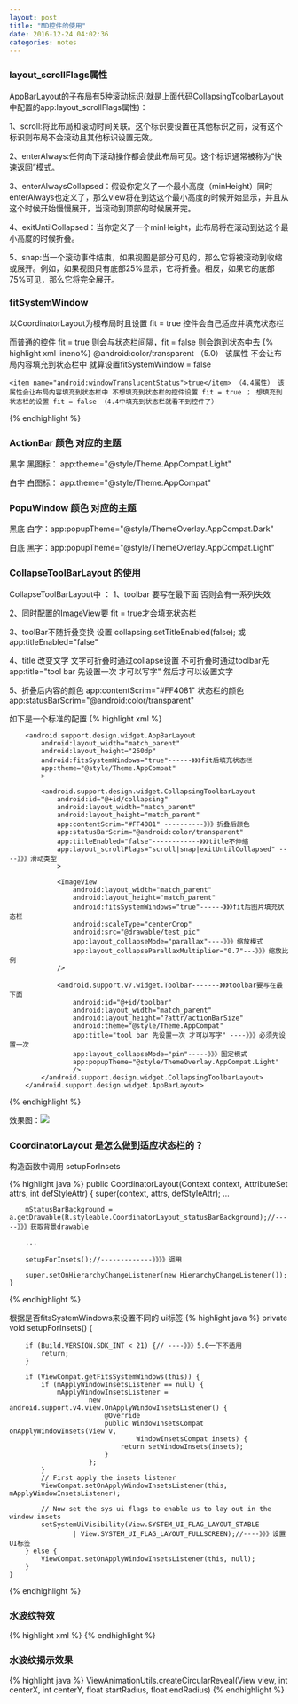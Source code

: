 ```yaml
---
layout: post
title: "MD控件的使用"
date: 2016-12-24 04:02:36
categories: notes
---
```


### layout_scrollFlags属性

AppBarLayout的子布局有5种滚动标识(就是上面代码CollapsingToolbarLayout中配置的app:layout_scrollFlags属性)：

1、scroll:将此布局和滚动时间关联。这个标识要设置在其他标识之前，没有这个标识则布局不会滚动且其他标识设置无效。

2、enterAlways:任何向下滚动操作都会使此布局可见。这个标识通常被称为“快速返回”模式。

3、enterAlwaysCollapsed：假设你定义了一个最小高度（minHeight）同时enterAlways也定义了，那么view将在到达这个最小高度的时候开始显示，并且从这个时候开始慢慢展开，当滚动到顶部的时候展开完。

4、exitUntilCollapsed：当你定义了一个minHeight，此布局将在滚动到达这个最小高度的时候折叠。

5、snap:当一个滚动事件结束，如果视图是部分可见的，那么它将被滚动到收缩或展开。例如，如果视图只有底部25%显示，它将折叠。相反，如果它的底部75%可见，那么它将完全展开。


### fitSystemWindow

以CoordinatorLayout为根布局时且设置 fit = true 控件会自己适应并填充状态栏


而普通的控件 fit = true 则会与状态栏间隔，fit = false 则会跑到状态中去
{% highlight xml lineno%}
    <item name="android:statusBarColor">@android:color/transparent</item> （5.0） 该属性 不会让布局内容填充到状态栏中 就算设置fitSystemWindow = false

    <item name="android:windowTranslucentStatus">true</item> （4.4属性） 该属性会让布局内容填充到状态栏中 不想填充到状态栏的控件设置 fit = true ； 想填充到状态栏的设置 fit = false （4.4中填充到状态栏就看不到控件了）
{% endhighlight %}


### ActionBar 颜色 对应的主题

黑字 黑图标： app:theme="@style/Theme.AppCompat.Light"

白字 白图标： app:theme="@style/Theme.AppCompat"

### PopuWindow 颜色 对应的主题

黑底 白字：app:popupTheme="@style/ThemeOverlay.AppCompat.Dark"

白底 黑字：app:popupTheme="@style/ThemeOverlay.AppCompat.Light"

### CollapseToolBarLayout 的使用
CollapseToolBarLayout中 ：
1、toolbar 要写在最下面 否则会有一系列失效

2、同时配置的ImageView要 fit = true才会填充状态栏

3、toolBar不随折叠变换 设置 collapsing.setTitleEnabled(false); 或 app:titleEnabled="false" 

4、title 改变文字 文字可折叠时通过collapse设置 不可折叠时通过toolbar先app:title="tool bar 先设置一次 才可以写字" 然后才可以设置文字

5、折叠后内容的颜色 app:contentScrim="#FF4081" 状态栏的颜色 app:statusBarScrim="@android:color/transparent"

如下是一个标准的配置
{% highlight xml %}

        <android.support.design.widget.AppBarLayout
            android:layout_width="match_parent"
            android:layout_height="260dp"
            android:fitsSystemWindows="true"------》》》fit后填充状态栏
            app:theme="@style/Theme.AppCompat"
            >

            <android.support.design.widget.CollapsingToolbarLayout
                android:id="@+id/collapsing"
                android:layout_width="match_parent"
                android:layout_height="match_parent"
                app:contentScrim="#FF4081" ----------》》》折叠后颜色
				app:statusBarScrim="@android:color/transparent"
                app:titleEnabled="false"------------》》》title不伸缩
                app:layout_scrollFlags="scroll|snap|exitUntilCollapsed" ----》》》滑动类型
                >

                <ImageView
                    android:layout_width="match_parent"
                    android:layout_height="match_parent"
                    android:fitsSystemWindows="true"------》》》fit后图片填充状态栏
                    android:scaleType="centerCrop"
                    android:src="@drawable/test_pic"
                    app:layout_collapseMode="parallax"----》》》缩放模式
                    app:layout_collapseParallaxMultiplier="0.7"---》》》缩放比例
				/>

                <android.support.v7.widget.Toolbar-------》》》toolbar要写在最下面
                    android:id="@+id/toolbar"
                    android:layout_width="match_parent"
                    android:layout_height="?attr/actionBarSize"
                    android:theme="@style/Theme.AppCompat"
                    app:title="tool bar 先设置一次 才可以写字" ----》》》必须先设置一次
                    app:layout_collapseMode="pin"-----》》》固定模式
                    app:popupTheme="@style/ThemeOverlay.AppCompat.Light"
                    />
            </android.support.design.widget.CollapsingToolbarLayout>
        </android.support.design.widget.AppBarLayout>
{% endhighlight %}

效果图：![]({{site.baseurl}}/contentImg/collapselayout.gif)

### CoordinatorLayout 是怎么做到适应状态栏的？

构造函数中调用 setupForInsets

{% highlight java %}
    public CoordinatorLayout(Context context, AttributeSet attrs, int defStyleAttr) {
        super(context, attrs, defStyleAttr);
		...
		
        mStatusBarBackground = a.getDrawable(R.styleable.CoordinatorLayout_statusBarBackground);//-----》》》获取背景drawable
        
		...

        setupForInsets();//-------------》》》》调用

        super.setOnHierarchyChangeListener(new HierarchyChangeListener());
    }
{% endhighlight %}

根据是否fitsSystemWindows来设置不同的 ui标签
{% highlight java %}
    private void setupForInsets() {
		
        if (Build.VERSION.SDK_INT < 21) {// ----》》》5.0一下不适用
            return;
        }

        if (ViewCompat.getFitsSystemWindows(this)) {
            if (mApplyWindowInsetsListener == null) {
                mApplyWindowInsetsListener =
                        new android.support.v4.view.OnApplyWindowInsetsListener() {
                            @Override
                            public WindowInsetsCompat onApplyWindowInsets(View v,
                                    WindowInsetsCompat insets) {
                                return setWindowInsets(insets);
                            }
                        };
            }
            // First apply the insets listener
            ViewCompat.setOnApplyWindowInsetsListener(this, mApplyWindowInsetsListener);

            // Now set the sys ui flags to enable us to lay out in the window insets
            setSystemUiVisibility(View.SYSTEM_UI_FLAG_LAYOUT_STABLE
                    | View.SYSTEM_UI_FLAG_LAYOUT_FULLSCREEN);//----》》》设置UI标签
        } else {
            ViewCompat.setOnApplyWindowInsetsListener(this, null);
        }
    }
{% endhighlight %}

### 水波纹特效
{% highlight xml %}
<ripple xmlns:android="http://schemas.android.com/apk/res/android"
	android:color="@color/touch_effect">
    <item android:id="@android:id/mask">
	<shape android:shape="rectangle">
	    <solid android:color="@android:color/white" />
	</shape>
    </item>
</ripple>
{% endhighlight %}

### 水波纹揭示效果
{% highlight java %}
ViewAnimationUtils.createCircularReveal(View view, int centerX, int centerY, float startRadius, float endRadius)
{% endhighlight %}
